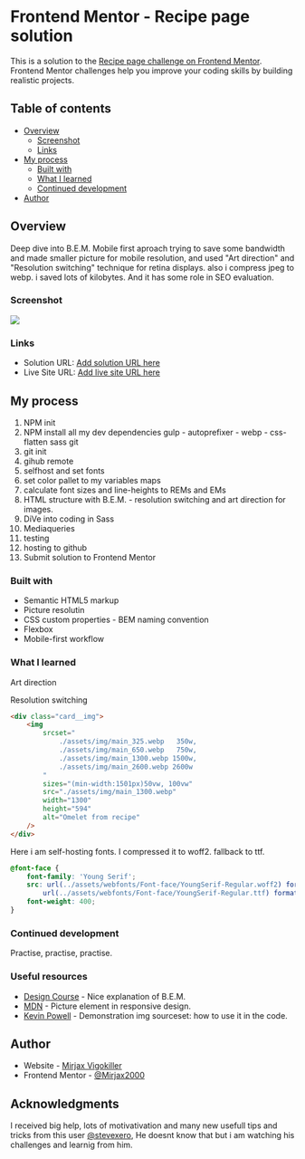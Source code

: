 <!-- @format -->

# Frontend Mentor - Recipe page solution

This is a solution to the [Recipe page challenge on Frontend Mentor](https://www.frontendmentor.io/challenges/recipe-page-KiTsR8QQKm). Frontend Mentor challenges help you improve your coding skills by building realistic projects.

## Table of contents

-   [Overview](#overview)
    -   [Screenshot](#screenshot)
    -   [Links](#links)
-   [My process](#my-process)
    -   [Built with](#built-with)
    -   [What I learned](#what-i-learned)
    -   [Continued development](#continued-development)
-   [Author](#author)

## Overview

Deep dive into B.E.M.
Mobile first aproach
trying to save some bandwidth and made smaller picture for mobile resolution, and used "Art direction" and "Resolution switching" technique for retina displays.
also i compress jpeg to webp.
i saved lots of kilobytes. And it has some role in SEO evaluation.

### Screenshot

![](./screenshot.jpg)

### Links

-   Solution URL: [Add solution URL here](https://your-solution-url.com)
-   Live Site URL: [Add live site URL here](https://your-live-site-url.com)

## My process

1. NPM init
2. NPM install all my dev dependencies
   gulp - autoprefixer - webp - css-flatten
   sass
   git
3. git init
4. gihub remote
5. selfhost and set fonts
6. set color pallet to my variables maps
7. calculate font sizes and line-heights to REMs and EMs
8. HTML structure with B.E.M. - resolution switching and art direction for images.
9. DiVe into coding in Sass
10. Mediaqueries
11. testing
12. hosting to github
13. Submit solution to Frontend Mentor

### Built with

-   Semantic HTML5 markup
-   Picture resolutin
-   CSS custom properties - BEM naming convention
-   Flexbox
-   Mobile-first workflow

### What I learned

<p>Art direction</p>
<p>Resolution switching</p>

```html
<div class="card__img">
    <img
        srcset="
            ./assets/img/main_325.webp   350w,
            ./assets/img/main_650.webp   750w,
            ./assets/img/main_1300.webp 1500w,
            ./assets/img/main_2600.webp 2600w
        "
        sizes="(min-width:1501px)50vw, 100vw"
        src="./assets/img/main_1300.webp"
        width="1300"
        height="594"
        alt="Omelet from recipe"
    />
</div>
```

Here i am self-hosting fonts.
I compressed it to woff2.
fallback to ttf.

```css
@font-face {
    font-family: 'Young Serif';
    src: url(../assets/webfonts/Font-face/YoungSerif-Regular.woff2) format('woff2'),
        url(../assets/webfonts/Font-face/YoungSerif-Regular.ttf) format('truetype');
    font-weight: 400;
}
```

### Continued development

Practise, practise, practise.

### Useful resources

-   [Design Course](https://www.youtube.com/watch?v=er1JEDuPbZQ&t=2s&ab_channel=DesignCourse) - Nice explanation of B.E.M.
-   [MDN](https://developer.mozilla.org/en-US/docs/Learn/HTML/Multimedia_and_embedding/Responsive_images) - Picture element in responsive design.
-   [Kevin Powell](https://www.youtube.com/watch?v=Rik3gHT24AM&t=979s&ab_channel=KevinPowell) - Demonstration img sourceset: how to use it in the code.

## Author

-   Website - [Mirjax Vigokiller](https://github.com/Mirjax2000)
-   Frontend Mentor - [@Mirjax2000](https://www.frontendmentor.io/profile/Mirjax2000)

## Acknowledgments

I received big help, lots of motivativation and many new usefull tips and tricks from this user [@stevexero](https://www.frontendmentor.io/profile/stevexero), He doesnt know that but i am watching his challenges and learnig from him.

